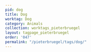 ```yaml
---
pid: dog
title: Dog
worktag: Dog
category: Animals
collection: worktags_pieterbruegel
layout: tagpage_pieterbruegel
order: '047'
permalink: "/pieterbruegel/tags/dog/"
---
```

